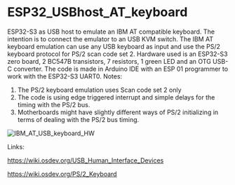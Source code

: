 # ESP32_USBhost_AT_keyboard
ESP32-S3 as USB host to emulate an IBM AT compatible keyboard. The intention is to connect the emulator to an USB KVM switch.
The IBM AT keyboard emulation can use any USB keyboard as input and use the PS/2 keyboard protocol for PS/2 scan code set 2.
Hardware used is an ESP32-S3 zero board, 2 BC547B transistors, 7 resistors, 1 green LED and an OTG USB-C converter.
The code is made in Arduino IDE with an ESP 01 programmer to work with the ESP32-S3 UART0.
Notes:
1. The PS/2 keyboard emulation uses Scan code set 2 only
2. The code is using edge triggered interrupt and simple delays for the timing with the PS/2 bus.
3. Motherboards might have slightly different ways of PS/2 initializing in terms of dealing with the PS/2 bus timing.
   
![IBM_AT_USB_keyboard_HW](https://github.com/user-attachments/assets/f3f84d8d-aad0-4718-ab72-accd76cc90af)

Links:

https://wiki.osdev.org/USB_Human_Interface_Devices

https://wiki.osdev.org/PS/2_Keyboard

